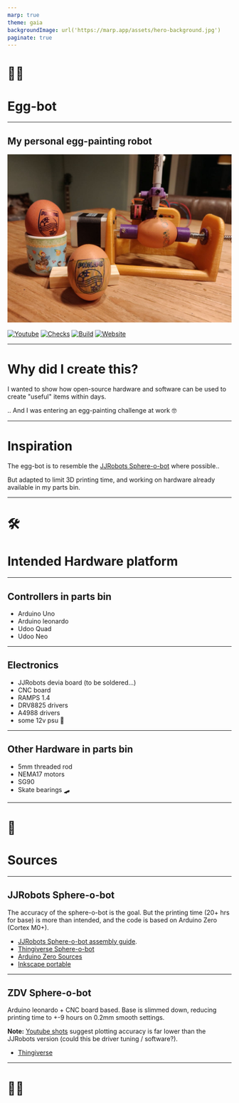 ```yaml
---
marp: true
theme: gaia
backgroundImage: url('https://marp.app/assets/hero-background.jpg')
paginate: true
---
```

<!-- _class: lead -->
<!-- _paginate: false -->

# <!-- fit --> 🥚🤖

# Egg-bot


---
<!-- _class: lead -->
## My personal egg-painting robot

![bg opacity](./assets/egg-bot.jpg)

[![Youtube](https://img.shields.io/badge/watch_me_on-youtube-red)](https://youtu.be/n5YkXWuXV7Y)
[![Checks](https://img.shields.io/github/checks-status/pbronneberg/egg-bot/main?label=Egg-bot%20on%20github&logo=github)](https://github.com/pbronneberg/egg-bot)
[![Build](https://img.shields.io/github/workflow/status/pbronneberg/egg-bot/CI/main&logo=github)](https://github.com/pbronneberg/egg-bot/actions/workflows/build.yml)
[![Website](https://img.shields.io/website?url=https%3A%2F%2Fpbronneberg.github.io%2Fegg-bot%2F)](https://pbronneberg.github.io/egg-bot/)

---

# Why did I create this?

I wanted to show how open-source hardware and software can be used to create "useful" items within days.

.. And I was entering an egg-painting challenge at work 🤓

---

# Inspiration

The egg-bot is to resemble the [JJRobots Sphere-o-bot](https://www.jjrobots.com/sphere-o-bot-jjrobots-version/) where possible..

But adapted to limit 3D printing time, and working on hardware already available in my parts bin.

---
<!-- _class: lead -->
<!-- _paginate: false -->

# <!--fit--> 🛠️

# Intended Hardware platform

---

## Controllers in parts bin

* Arduino Uno
* Arduino leonardo
* Udoo Quad
* Udoo Neo

---

## Electronics

* JJRobots devia board (to be soldered...)
* CNC board
* RAMPS 1.4
* DRV8825 drivers
* A4988 drivers
* some 12v psu 🔌

---

## Other Hardware in parts bin

* 5mm threaded rod
* NEMA17 motors
* SG90
* Skate bearings 🛹

---
<!-- _class: lead -->
<!-- _paginate: false -->

# <!--fit--> 💾

# Sources

---

## JJRobots Sphere-o-bot

The accuracy of the sphere-o-bot is the goal. But the printing time (20+ hrs for base) is more than intended, and the code is based on Arduino Zero (Cortex M0+).

* [JJRobots Sphere-o-bot assembly guide](https://www.jjrobots.com/sphere-o-bot-assembly-and-user-guide/).
* [Thingiverse Sphere-o-bot](https://www.thingiverse.com/thing:1683764)
* [Arduino Zero Sources](https://www.jjrobots.com/wp-content/uploads/2019/10/Ejjduino_M0.zip)
* [Inkscape portable](https://www.jjrobots.com/wp-content/uploads/2020/02/inkscape-Sphere-o-bot.zip)

---

## ZDV Sphere-o-bot

Arduino leonardo + CNC board based. Base is slimmed down, reducing printing time to +-9 hours on 0.2mm smooth settings.

**Note:** [Youtube shots](https://www.youtube.com/watch?v=657EUCRkJw4) suggest plotting accuracy is far lower than the JJRobots version (could this be driver tuning / software?).

* [Thingiverse](https://www.thingiverse.com/thing:2553011)

---
<!-- _class: lead -->
<!-- _paginate: false -->

# <!-- fit --> 🥚🤖
